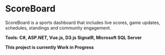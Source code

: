 # ScoreBoard
ScoreBoard is a sports dashboard that includes live scores, game updates, schedules, standings and community engagement.

**Tools: C#, ASP.NET, Vue.js, D3.js SignalR, Microsoft SQL Server**

**This project is currently Work in Progress**
